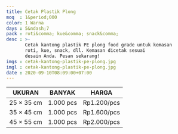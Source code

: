 ```yaml
---
title: Cetak Plastik Plong
moq  : 1&period;000
color: 1 Warna
days : 5&ndash;7
pack : roti&comma; kue&comma; snack&comma;
desc : >-
       Cetak kantong plastik PE plong food grade untuk kemasan
       roti, kue, snack, dll. Kemasan dicetak sesuai
       desain Anda. Pesan sekarang!
imgs : cetak-kantong-plastik-pe-plong.jpg
imgl : cetak-kantong-plastik-pe-plong.jpg
date : 2020-09-10T08:09:00+07:00
---
```


UKURAN           | BANYAK    | HARGA
---------------- | --------- | -----------
25 &times; 35 cm | 1.000 pcs | Rp1.200/pcs
35 &times; 45 cm | 1.000 pcs | Rp1.600/pcs
45 &times; 55 cm | 1.000 pcs | Rp2.000/pcs